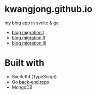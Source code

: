 # kwangjong.github.io
my blog app in svelte & go
* [blog migration I](https://kwangjong.github.io/2023/02/27/Blog-Migration-I/)
* [blog migration II](https://kwangjong.github.io/2023/03/23/Blog-Migration-II/)
* [blog migration III](https://kwangjong.github.io/2023/03/27/Blog-Migration-III/)

# Built with
* SvelteKit (TypeScript)
* Go [back-end repo](https://github.com/kwangjong/blog-server-go-mongoDB)
* MongoDB
